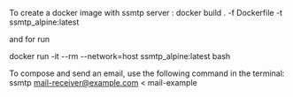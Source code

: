 To create a docker image with ssmtp server :
docker build . -f Dockerfile -t ssmtp_alpine:latest

and for run

docker run -it --rm --network=host ssmtp_alpine:latest bash

To compose and send an email, use the following command in the terminal:
ssmtp mail-receiver@example.com < mail-example
